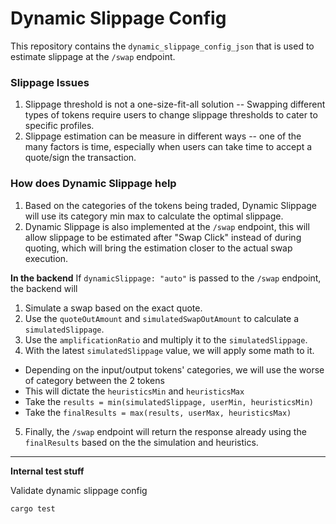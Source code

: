 # Dynamic Slippage Config
This repository contains the `dynamic_slippage_config_json` that is used to estimate slippage at the `/swap` endpoint.

### Slippage Issues
1. Slippage threshold is not a one-size-fit-all solution -- Swapping different types of tokens require users to change slippage thresholds to cater to specific profiles.
2. Slippage estimation can be measure in different ways -- one of the many factors is time, especially when users can take time to accept a quote/sign the transaction.

### How does Dynamic Slippage help
1. Based on the categories of the tokens being traded, Dynamic Slippage will use its category min max to calculate the optimal slippage.
2. Dynamic Slippage is also implemented at the `/swap` endpoint, this will allow slippage to be estimated after "Swap Click" instead of during quoting, which will bring the estimation closer to the actual swap execution.

**In the backend**
If `dynamicSlippage: "auto"` is passed to the `/swap` endpoint, the backend will
1. Simulate a swap based on the exact quote.
2. Use the `quoteOutAmount` and `simulatedSwapOutAmount` to calculate a `simulatedSlippage`.
3. Use the `amplificationRatio` and multiply it to the `simulatedSlippage`.
4. With the latest `simulatedSlippage` value, we will apply some math to it.
  - Depending on the input/output tokens' categories, we will use the worse of category between the 2 tokens
  - This will dictate the `heuristicsMin` and `heuristicsMax`
  - Take the `results = min(simulatedSlippage, userMin, heuristicsMin)`
  - Take the `finalResults = max(results, userMax, heuristicsMax)`
5. Finally, the `/swap` endpoint will return the response already using the `finalResults` based on the the simulation and heuristics.

---

**Internal test stuff**

Validate dynamic slippage config

`cargo test`
